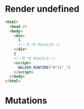 # Render undefined
```html
<html>
  <head />
  <body>
    <div>
      1
      <!--M_*0 #text/0-->
    </div>
    2
    <!--M_*0 #text/1-->
    <script>
      WALKER_RUNTIME("M")("_")
    </script>
  </body>
</html>
```

# Mutations
```

```